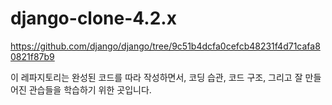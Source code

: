 # django-clone-4.2.x
https://github.com/django/django/tree/9c51b4dcfa0cefcb48231f4d71cafa80821f87b9

이 레파지토리는 완성된 코드를 따라 작성하면서, 코딩 습관, 코드 구조, 그리고 잘 만들어진 관습들을 학습하기 위한 곳입니다. 

